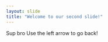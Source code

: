 ```yaml
---
layout: slide
title: "Welcome to our second slide!"
---
```

Sup bro 
Use the left arrow to go back!
